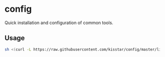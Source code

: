 # config

Quick installation and configuration of common tools.

## Usage

```bash
sh <(curl -L https://raw.githubusercontent.com/kisstar/config/master/lib/bin/install.sh)
```
